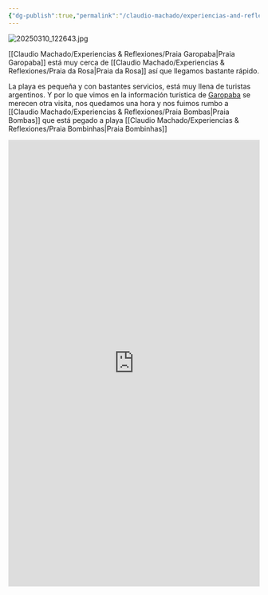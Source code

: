 ```yaml
---
{"dg-publish":true,"permalink":"/claudio-machado/experiencias-and-reflexiones/praia-garopaba/","tags":["playa","Brasil","bombinhas","automóvil","viajes"]}
---
```



![20250310_122643.jpg](/img/user/07%20-%20Personal/Im%C3%A1genes/20250310_122643.jpg)  

[[Claudio Machado/Experiencias & Reflexiones/Praia Garopaba\|Praia Garopaba]] está muy cerca de [[Claudio Machado/Experiencias & Reflexiones/Praia da Rosa\|Praia da Rosa]] así que llegamos bastante rápido.

La playa es pequeña y con bastantes servicios, está muy llena de turistas argentinos. Y por lo que vimos en la información turística de [Garopaba](https://idolink.com.br/mapaturisticogaropaba2024) se merecen otra visita, nos quedamos una hora y nos fuimos rumbo a [[Claudio Machado/Experiencias & Reflexiones/Praia Bombas\|Praia Bombas]] que está pegado a playa [[Claudio Machado/Experiencias & Reflexiones/Praia Bombinhas\|Praia Bombinhas]]

<div style="position: relative; width: 100%; padding-bottom: 177.78%; height: 0; overflow: hidden;">
  <iframe 
    style="position: absolute; top: 0; left: 0; width: 100%; height: 100%;" 
    src="https://youtube.com/embed/UbKxZlzWgZs" 
    frameborder="0" allowfullscreen>
  </iframe>
</div>